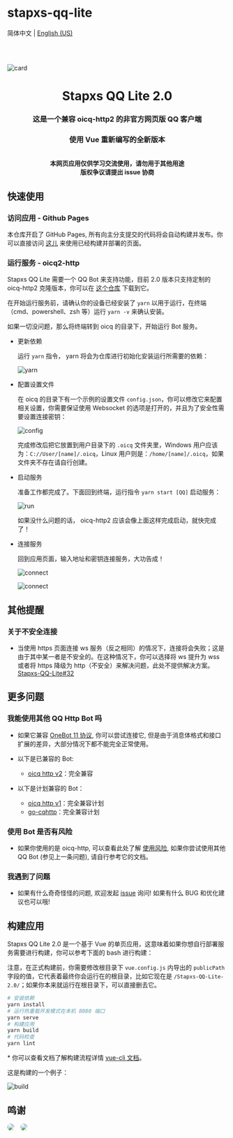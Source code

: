 # stapxs-qq-lite

简体中文 | [English (US)](README/en_US.md)

<br>
<br>

![card](README/card.png)

<div align="center">
    <h1>Stapxs QQ Lite 2.0</h1>
    <h3>这是一个兼容 oicq-http2 的非官方网页版 QQ 客户端</h3>
    <h3>使用 Vue 重新编写的全新版本</h3><br>
    <strong>本网页应用仅供学习交流使用，请勿用于其他用途</strong><br>
    <strong>版权争议请提出 issue 协商</strong>
</div>

## 快速使用
### 访问应用 - Github Pages
本仓库开启了 GitHub Pages, 所有向主分支提交的代码将会自动构建并发布。你可以直接访问 [这儿](https://stapxs.github.io/Stapxs-QQ-Lite-2.0) 来使用已经构建并部署的页面。

### 运行服务 - oicq2-http
Stapxs QQ Lite 需要一个 QQ Bot 来支持功能，目前 2.0 版本只支持定制的 oicq-http2 克隆版本，你可以在 [这个仓库](https://github.com/Tim-Paik/oicq-http2) 下载到它。

在开始运行服务前，请确认你的设备已经安装了 `yarn` 以用于运行，在终端（cmd、powershell、zsh 等）运行 `yarn -v` 来确认安装。

如果一切没问题，那么将终端转到 oicq 的目录下，开始运行 Bot 服务。

- 更新依赖
    
    运行 `yarn` 指令， yarn 将会为仓库进行初始化安装运行所需要的依赖：

    ![yarn](README/yarn.png)

- 配置设置文件

    在 oicq 的目录下有一个示例的设置文件 `config.json`，你可以修改它来配置相关设置，你需要保证使用 Websocket 的选项是打开的，并且为了安全性需要设置连接密钥：

    ![config](README/config.png)

    完成修改后把它放置到用户目录下的 `.oicq` 文件夹里，Windows 用户应该为：`C://User/[name]/.oicq`，Linux 用户则是：`/home/[name]/.oicq`，如果文件夹不存在请自行创建。

- 启动服务

    准备工作都完成了。下面回到终端，运行指令 `yarn start [QQ]` 启动服务：

    ![run](README/run.png)

    如果没什么问题的话， oicq-http2 应该会像上面这样完成启动，就快完成了！

- 连接服务

    回到应用页面，输入地址和密钥连接服务，大功告成！

    ![connect](README/connect.png)

    
    ![connect](README/home.png)

## 其他提醒

### 关于不安全连接
- 当使用 https 页面连接 ws 服务（反之相同）的情况下，连接将会失败；这是由于其中某一者是不安全的。在这种情况下，你可以选择将 ws 提升为 wss 或者将 https 降级为 http（不安全）来解决问题，此处不提供解决方案。[Stapxs-QQ-Lite#32](https://github.com/Stapxs/Stapxs-QQ-Lite/issues/32)

## 更多问题

### 我能使用其他 QQ Http Bot 吗

- 如果它兼容 [OneBot 11 协议](<https://github.com/botuniverse/onebot-11>), 你可以尝试连接它, 但是由于消息体格式和接口扩展的差异，大部分情况下都不能完全正常使用。
- 以下是已兼容的 Bot:

    - [oicq http v2](https://github.com/Tim-Paik/oicq-http2)：完全兼容

- 以下是计划兼容的 Bot：

    - [oicq http v1](https://github.com/takayama-lily/oicq/tree/master/http-api)：完全兼容计划
    - [go-cqhttp](https://github.com/Mrs4s/go-cqhttp)：完全兼容计划

### 使用 Bot 是否有风险

- 如果你使用的是 oicq-http, 可以查看此处了解 [使用风险](<https://github.com/takayama-lily/oicq/wiki/98.%E5%85%B3%E4%BA%8E%E8%B4%A6%E5%8F%B7%E5%86%BB%E7%BB%93%E5%92%8C%E9%A3%8E%E6%8E%A7>), 如果你尝试使用其他 QQ Bot (参见上一条问题), 请自行参考它的文档。

### 我遇到了问题

- 如果有什么奇奇怪怪的问题, 欢迎发起 [issue](<https://github.com/Stapxs/Stapxs-QQ-Lite/issues>) 询问! 如果有什么 BUG 和优化建议也可以哦! 

## 构建应用
Stapxs QQ Lite 2.0 是一个基于 Vue 的单页应用，这意味着如果你想自行部署服务需要进行构建，你可以参考下面的 bash 进行构建：

注意，在正式构建前，你需要修改根目录下 `vue.config.js` 内导出的 `publicPath` 字段的值，它代表着最终你会运行在的根目录，比如它现在是 `/Stapxs-QQ-Lite-2.0/`；如果你本来就运行在根目录下，可以直接删去它。

``` bash
# 安装依赖
yarn install
# 运行热重载开发模式在本机 8080 端口
yarn serve
# 构建应用
yarn build
# 代码检查
yarn lint
```

\* 你可以查看文档了解构建流程详情 [vue-cli 文档](https://cli.vuejs.org/config/)。

这是构建的一个例子：

![build](README/build.png)

## 鸣谢
<a href="https://github.com/Logic-Accepted"><img style="border-radius:100%;margin-right:10px" src="https://avatars.githubusercontent.com/u/36406453?s=64&v=4"></a>
<a href="https://github.com/doodlehuang"><img style="border-radius:100%;margin-right:10px" src="https://avatars.githubusercontent.com/u/25525621?s=64&v=4"></a>
